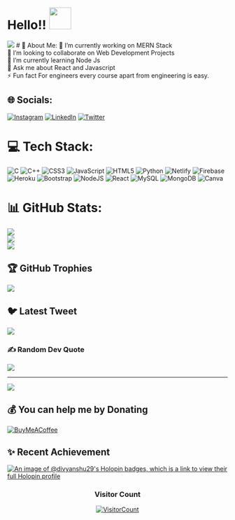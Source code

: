  # Hello!! <img src="https://media.giphy.com/media/hVa6t0WpoDOk7Pxb7l/giphy.gif" width="50">
<img src=https://github.com/Divyanshu-Vareshney/Divyanshu-Vareshney/blob/output/github-contribution-grid-snake.svg>
# 💫 About Me:
🔭 I’m currently working on MERN Stack<br>👯 I’m looking to collaborate on Web Development Projects<br>🌱 I’m currently learning Node Js<br>💬 Ask me about React and Javascript<br>⚡ Fun fact  For engineers every course apart from engineering is easy.


## 🌐 Socials:
[![Instagram](https://img.shields.io/badge/Instagram-%23E4405F.svg?logo=Instagram&logoColor=white)](https://instagram.com/_divyanshu_varshney_) [![LinkedIn](https://img.shields.io/badge/LinkedIn-%230077B5.svg?logo=linkedin&logoColor=white)](https://linkedin.com/in/divyanshu-varshney) [![Twitter](https://img.shields.io/badge/Twitter-%231DA1F2.svg?logo=Twitter&logoColor=white)](https://twitter.com/Divyanshu_2904) 

# 💻 Tech Stack:
![C](https://img.shields.io/badge/c-%2300599C.svg?style=for-the-badge&logo=c&logoColor=white) ![C++](https://img.shields.io/badge/c++-%2300599C.svg?style=for-the-badge&logo=c%2B%2B&logoColor=white) ![CSS3](https://img.shields.io/badge/css3-%231572B6.svg?style=for-the-badge&logo=css3&logoColor=white) ![JavaScript](https://img.shields.io/badge/javascript-%23323330.svg?style=for-the-badge&logo=javascript&logoColor=%23F7DF1E) ![HTML5](https://img.shields.io/badge/html5-%23E34F26.svg?style=for-the-badge&logo=html5&logoColor=white) ![Python](https://img.shields.io/badge/python-3670A0?style=for-the-badge&logo=python&logoColor=ffdd54) ![Netlify](https://img.shields.io/badge/netlify-%23000000.svg?style=for-the-badge&logo=netlify&logoColor=#00C7B7) ![Firebase](https://img.shields.io/badge/firebase-%23039BE5.svg?style=for-the-badge&logo=firebase) ![Heroku](https://img.shields.io/badge/heroku-%23430098.svg?style=for-the-badge&logo=heroku&logoColor=white) ![Bootstrap](https://img.shields.io/badge/bootstrap-%23563D7C.svg?style=for-the-badge&logo=bootstrap&logoColor=white) ![NodeJS](https://img.shields.io/badge/node.js-6DA55F?style=for-the-badge&logo=node.js&logoColor=white) ![React](https://img.shields.io/badge/react-%2320232a.svg?style=for-the-badge&logo=react&logoColor=%2361DAFB) ![MySQL](https://img.shields.io/badge/mysql-%2300f.svg?style=for-the-badge&logo=mysql&logoColor=white) ![MongoDB](https://img.shields.io/badge/MongoDB-%234ea94b.svg?style=for-the-badge&logo=mongodb&logoColor=white) ![Canva](https://img.shields.io/badge/Canva-%2300C4CC.svg?style=for-the-badge&logo=Canva&logoColor=white)
# 📊 GitHub Stats:
![](https://github-readme-stats.vercel.app/api?username=Divyanshu-Vareshney&theme=dark&hide_border=false&include_all_commits=false&count_private=false)<br/>
![](https://github-readme-streak-stats.herokuapp.com/?user=Divyanshu-Vareshney&theme=dark&hide_border=false)<br/>
![](https://github-readme-stats.vercel.app/api/top-langs/?username=Divyanshu-Vareshney&theme=dark&hide_border=false&include_all_commits=false&count_private=false&layout=compact)

## 🏆 GitHub Trophies
![](https://github-profile-trophy.vercel.app/?username=Divyanshu-Vareshney&theme=radical&no-frame=false&no-bg=true&margin-w=4)

## 🐦 Latest Tweet
[![](https://gtce.itsvg.in/api?username=Divyanshu_2904)](https://github.com/VishwaGauravIn/github-twitter-card-embed)

### ✍️ Random Dev Quote
![](https://quotes-github-readme.vercel.app/api?type=horizontal&theme=radical)

---
[![](https://visitcount.itsvg.in/api?id=Divyanshu-Vareshney&icon=0&color=0)](https://visitcount.itsvg.in)

  ## 💰 You can help me by Donating
  [![BuyMeACoffee](https://img.shields.io/badge/Buy%20Me%20a%20Coffee-ffdd00?style=for-the-badge&logo=buy-me-a-coffee&logoColor=black)](https://buymeacoffee.com/https://www.buymeacoffee.com/varshneydif) 
## ✨ Recent Achievement
[![An image of @divyanshu29's Holopin badges, which is a link to view their full Holopin profile](https://holopin.me/divyanshu29)](https://holopin.io/@divyanshu29)
 <h3 align="center">Visitor Count</h3>
 <a align="center" href="https://profile-counter.glitch.me/{Divyanshu_Vareshney}/count.svg">
   
   ![VisitorCount](https://profile-counter.glitch.me/{Divyanshu_Vareshney}/count.svg) 

